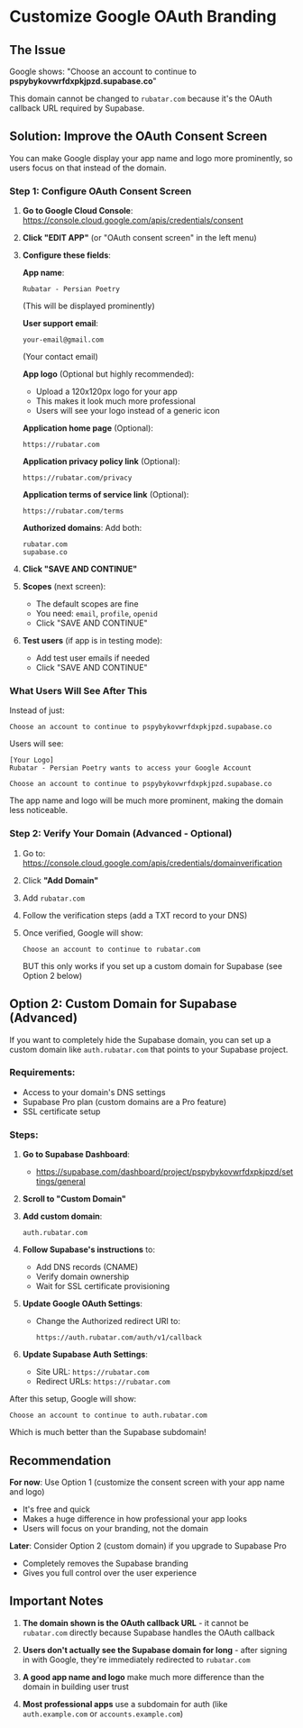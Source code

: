 # Customize Google OAuth Branding

## The Issue

Google shows: "Choose an account to continue to **pspybykovwrfdxpkjpzd.supabase.co**"

This domain cannot be changed to `rubatar.com` because it's the OAuth callback URL required by Supabase.

## Solution: Improve the OAuth Consent Screen

You can make Google display your app name and logo more prominently, so users focus on that instead of the domain.

### Step 1: Configure OAuth Consent Screen

1. **Go to Google Cloud Console**: https://console.cloud.google.com/apis/credentials/consent

2. **Click "EDIT APP"** (or "OAuth consent screen" in the left menu)

3. **Configure these fields**:

   **App name**: 
   ```
   Rubatar - Persian Poetry
   ```
   (This will be displayed prominently)

   **User support email**: 
   ```
   your-email@gmail.com
   ```
   (Your contact email)

   **App logo** (Optional but highly recommended):
   - Upload a 120x120px logo for your app
   - This makes it look much more professional
   - Users will see your logo instead of a generic icon

   **Application home page** (Optional):
   ```
   https://rubatar.com
   ```

   **Application privacy policy link** (Optional):
   ```
   https://rubatar.com/privacy
   ```

   **Application terms of service link** (Optional):
   ```
   https://rubatar.com/terms
   ```

   **Authorized domains**:
   Add both:
   ```
   rubatar.com
   supabase.co
   ```

4. **Click "SAVE AND CONTINUE"**

5. **Scopes** (next screen):
   - The default scopes are fine
   - You need: `email`, `profile`, `openid`
   - Click "SAVE AND CONTINUE"

6. **Test users** (if app is in testing mode):
   - Add test user emails if needed
   - Click "SAVE AND CONTINUE"

### What Users Will See After This

Instead of just:
```
Choose an account to continue to pspybykovwrfdxpkjpzd.supabase.co
```

Users will see:
```
[Your Logo]
Rubatar - Persian Poetry wants to access your Google Account

Choose an account to continue to pspybykovwrfdxpkjpzd.supabase.co
```

The app name and logo will be much more prominent, making the domain less noticeable.

### Step 2: Verify Your Domain (Advanced - Optional)

1. Go to: https://console.cloud.google.com/apis/credentials/domainverification

2. Click **"Add Domain"**

3. Add `rubatar.com`

4. Follow the verification steps (add a TXT record to your DNS)

5. Once verified, Google will show:
   ```
   Choose an account to continue to rubatar.com
   ```
   BUT this only works if you set up a custom domain for Supabase (see Option 2 below)

## Option 2: Custom Domain for Supabase (Advanced)

If you want to completely hide the Supabase domain, you can set up a custom domain like `auth.rubatar.com` that points to your Supabase project.

### Requirements:
- Access to your domain's DNS settings
- Supabase Pro plan (custom domains are a Pro feature)
- SSL certificate setup

### Steps:

1. **Go to Supabase Dashboard**:
   - https://supabase.com/dashboard/project/pspybykovwrfdxpkjpzd/settings/general

2. **Scroll to "Custom Domain"**

3. **Add custom domain**:
   ```
   auth.rubatar.com
   ```

4. **Follow Supabase's instructions** to:
   - Add DNS records (CNAME)
   - Verify domain ownership
   - Wait for SSL certificate provisioning

5. **Update Google OAuth Settings**:
   - Change the Authorized redirect URI to:
     ```
     https://auth.rubatar.com/auth/v1/callback
     ```

6. **Update Supabase Auth Settings**:
   - Site URL: `https://rubatar.com`
   - Redirect URLs: `https://rubatar.com`

After this setup, Google will show:
```
Choose an account to continue to auth.rubatar.com
```

Which is much better than the Supabase subdomain!

## Recommendation

**For now**: Use Option 1 (customize the consent screen with your app name and logo)
- It's free and quick
- Makes a huge difference in how professional your app looks
- Users will focus on your branding, not the domain

**Later**: Consider Option 2 (custom domain) if you upgrade to Supabase Pro
- Completely removes the Supabase branding
- Gives you full control over the user experience

## Important Notes

1. **The domain shown is the OAuth callback URL** - it cannot be `rubatar.com` directly because Supabase handles the OAuth callback

2. **Users don't actually see the Supabase domain for long** - after signing in with Google, they're immediately redirected to `rubatar.com`

3. **A good app name and logo** make much more difference than the domain in building user trust

4. **Most professional apps** use a subdomain for auth (like `auth.example.com` or `accounts.example.com`)
